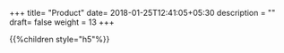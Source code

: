 +++
title= "Product"
date= 2018-01-25T12:41:05+05:30
description = ""
draft= false
weight = 13
+++


{{%children style="h5"%}}
